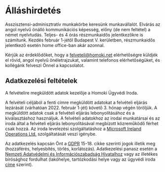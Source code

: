 # Álláshirdetés

Asszisztensi-adminisztratív munkakörbe keresünk munkavállalót. Elvárás az angol nyelvű önálló kommunikációs képesség, előny (de nem feltétel) a német nyelvtudás. Teljes- és 4 órás részmunkaidős jelentkezőkre is számítunk. Kezdés február 1-jétől Budapest V. kerületben, részmunkaidős jelentkező esetén home office-ban akár azonnal.

Kérjük az érdeklődőket, hogy a [felveteli@homoki.net](felveteli@homoki.net) elérhetőségre küldjék el rövid, angol nyelvű önéletrajzukat, valamint telefonos elérhetőségüket, és kollégánk felveszi Önnel a kapcsolatot.

## Adatkezelési feltételek

A felvételire megküldött adatok kezelője a Homoki Ügyvédi Iroda.

A felvételi céljából a fenti címre megküldött adatokat a felvételi eljárás lezárását (várhatóan 2022. február 1-jét) követő 3. hónap végén töröljük. A megküldött adatok  csak a felvételi eljárás lebonyolításához és a kiválasztáshoz használjuk. A felvételi adatokhoz az irodai munkatársai és az iroda által a felvételi eljárás lebonyolításával megbízott közreműködő férhet csak hozzá. Az iroda levelezési szolgáltatáshoz a [Microsoft Ireland Operations Ltd.](https://www.microsoft.com/en-ie/contact.aspx) szolgáltatását veszi igénybe.

Az adatkezelés kapcsán Önt a [GDPR](https://eur-lex.europa.eu/legal-content/HU/TXT/?uri=CELEX:32016R0679) 15-18. cikke szerinti jogok illetik meg (hozzáférés, helyesbítés, törlés, korlátozás). Adatkezelési panasz esetén a [Nemzeti Adatvédelmi és Információszabadság Hivatalhoz](https://naih.hu/) vagy az illetékes bírósághoz fordulhat (lakóhelye, tartózkodási helye vagy az ügyvédi iroda [címe](https://homoki.net/#contact) szerint).
